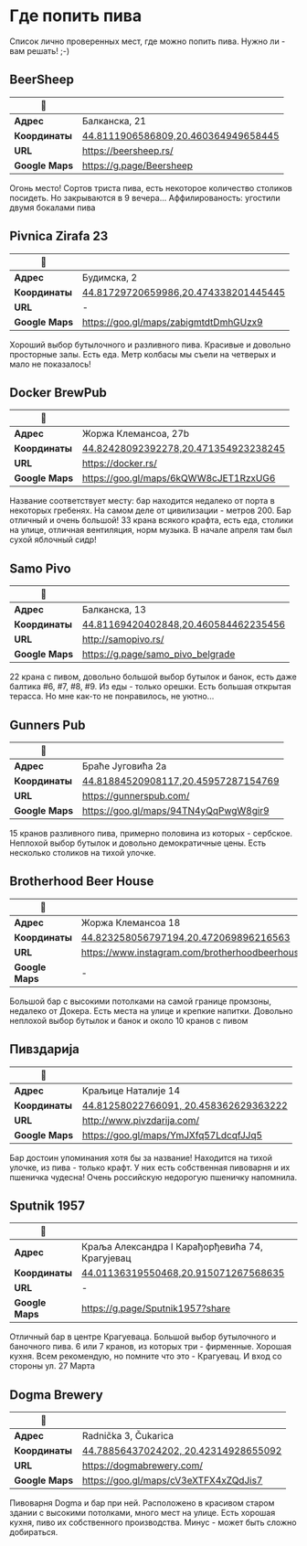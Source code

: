 # Где попить пива

Список лично проверенных мест, где можно попить пива. Нужно ли - вам решать! ;-)

## BeerSheep

| :notebook: | |
|-------------|--------------------------------------------------------------------------------|
| **Адрес**       | Балканска, 21                                                                   |
| **Координаты**  | [44.8111906586809,20.460364949658445](geo:44.8111906586809,20.460364949658445) |
| **URL**         | <https://beersheep.rs/>                                                          |
| **Google Maps** | <https://g.page/Beersheep>                                                 |


Огонь место! Сортов триста пива, есть некоторое количество столиков посидеть. Но закрываются в 9 вечера... Аффилированость: угостили двумя бокалами пива

## Pivnica Zirafa 23

| :notebook: | |
|-------------|--------------------------------------------------------------------------------|
| **Адрес**       | Будимска, 2                                                                   |
| **Координаты**  | [44.81729720659986,20.474338201445445](geo:44.81729720659986,20.474338201445445) |
| **URL**         | -                                                          |
| **Google Maps** | <https://goo.gl/maps/zabigmtdtDmhGUzx9>                                                 |


Хороший выбор бутылочного и разливного пива. Красивые и довольно просторные залы. Есть еда. Метр колбасы мы съели на четверых и мало не показалось!

## Docker BrewPub

| :notebook: | |
|-------------|--------------------------------------------------------------------------------|
| **Адрес**       | Жоржа Клемансоа, 27b                                                                   |
| **Координаты**  | [44.82428092392278,20.471354923238245](geo:44.82428092392278,20.471354923238245) |
| **URL**         | <https://docker.rs/>                                                          |
| **Google Maps** | <https://goo.gl/maps/6kQWW8cJET1RzxUG6>                                                 |


Название соответствует месту: бар находится недалеко от порта в некоторых гребенях. На самом деле от цивилизации - метров 200. Бар отличный и очень большой! 33 крана всякого крафта, есть еда, столики на улице, отличная вентиляция, норм музыка. В начале апреля там был сухой яблочный сидр!

## Samo Pivo

| :notebook: | |
|-------------|--------------------------------------------------------------------------------|
| **Адрес**       | Балканска, 13                                                                   |
| **Координаты**  | [44.81169420402848,20.460584462235456](geo:44.81169420402848,20.460584462235456) |
| **URL**         | <http://samopivo.rs/>                                                          |
| **Google Maps** | <https://g.page/samo_pivo_belgrade>                                                 |


22 крана с пивом, довольно большой выбор бутылок и банок, есть даже балтика #6, #7, #8, #9. Из еды - только орешки. Есть большая открытая терасса. Но мне как-то не понравилось, не уютно...

## Gunners Pub

| :notebook: | |
|-------------|--------------------------------------------------------------------------------|
| **Адрес**       | Браће Југовића 2a                                                                   |
| **Координаты**  | [44.81884520908117,20.45957287154769](geo:44.81884520908117,20.45957287154769) |
| **URL**         | <https://gunnerspub.com/>                                                          |
| **Google Maps** | <https://goo.gl/maps/94TN4yQqPwgW8gir9>                                                 |

15 кранов разливного пива, примерно половина из которых - сербское. Неплохой выбор бутылок и довольно демократичные цены. Есть несколько столиков на тихой улочке. 

## Brotherhood Beer House

| :notebook: | |
|-------------|--------------------------------------------------------------------------------|
| **Адрес**       | Жоржа Клемансоа 18                                                                   |
| **Координаты**  | [44.823258056797194,20.472069896216563](geo:44.823258056797194,20.472069896216563) |
| **URL**         | <https://www.instagram.com/brotherhoodbeerhouse/>                                                          |
| **Google Maps** | -                                                 |

Большой бар с высокими потолками на самой границе промзоны, недалеко от Докера. Есть места на улице и крепкие напитки. Довольно неплохой выбор бутылок и банок и около 10 кранов с пивом

## Пивздариjа

| :notebook: | |
|-------------|--------------------------------------------------------------------------------|
| **Адрес**       | Kраљице Наталије 14                                                                   |
| **Координаты**  | [44.81258022766091, 20.458362629363222](geo:44.81258022766091,20.458362629363222) |
| **URL**         | <http://www.pivzdarija.com/>                                                          |
| **Google Maps** | <https://goo.gl/maps/YmJXfq57LdcqfJJq5>                                                 |

Бар достоин упоминания хотя бы за название! Находится на тихой улочке, из пива - только крафт. У них есть собственная пивоварня и их пшеничка чудесна! Очень российскую недорогую пшеничку напомнила.

## Sputnik 1957

| :notebook: | |
|-------------|--------------------------------------------------------------------------------|
| **Адрес**       | Краља Александра I Карађорђевића 74, Крагујевац                                  |
| **Координаты**  | [44.01136319550468,20.915071267568635](geo:44.01136319550468,20.915071267568635) |
| **URL**         | -                                                          |
| **Google Maps** | <https://g.page/Sputnik1957?share>                                                 |

Отличный бар в центре Крагуеваца. Большой выбор бутылочного и баночного пива. 6 или 7 кранов, из которых три - фирменные. Хорошая кухня. Всем рекомендую, но помните что это - Крагуевац. И вход со стороны ул. 27 Марта

## Dogma Brewery

| :notebook: | |
|-------------|--------------------------------------------------------------------------------|
| **Адрес**       | Radnička 3, Čukarica                                  |
| **Координаты**  | [44.78856437024202, 20.42314928655092](geo:44.78856437024202,20.42314928655092) |
| **URL**         | <https://dogmabrewery.com/>                                                          |
| **Google Maps** | <https://goo.gl/maps/cV3eXTFX4xZQdJis7>                                                 |

Пивоварня Dogma и бар при ней. Расположено в красивом старом здании с высокими потолками, много мест на улице. Есть хорошая кухня, пиво их собственного производства. Минус - может быть сложно добираться.
